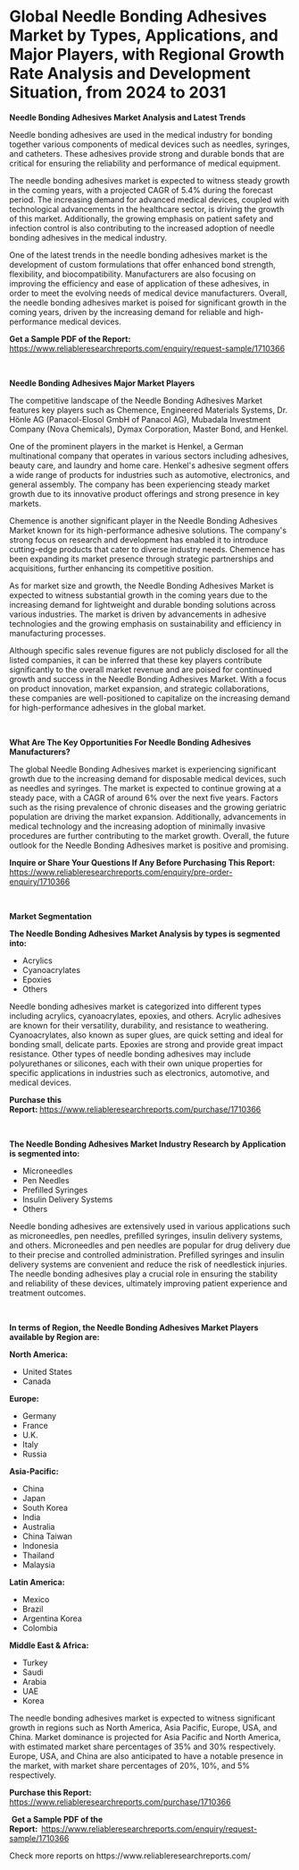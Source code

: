 <p><h1>Global Needle Bonding Adhesives Market by Types, Applications, and Major Players, with Regional Growth Rate Analysis and Development Situation, from 2024 to 2031</h1></p><p><strong>Needle Bonding Adhesives Market Analysis and Latest Trends</strong></p>
<p><p>Needle bonding adhesives are used in the medical industry for bonding together various components of medical devices such as needles, syringes, and catheters. These adhesives provide strong and durable bonds that are critical for ensuring the reliability and performance of medical equipment.</p><p>The needle bonding adhesives market is expected to witness steady growth in the coming years, with a projected CAGR of 5.4% during the forecast period. The increasing demand for advanced medical devices, coupled with technological advancements in the healthcare sector, is driving the growth of this market. Additionally, the growing emphasis on patient safety and infection control is also contributing to the increased adoption of needle bonding adhesives in the medical industry.</p><p>One of the latest trends in the needle bonding adhesives market is the development of custom formulations that offer enhanced bond strength, flexibility, and biocompatibility. Manufacturers are also focusing on improving the efficiency and ease of application of these adhesives, in order to meet the evolving needs of medical device manufacturers. Overall, the needle bonding adhesives market is poised for significant growth in the coming years, driven by the increasing demand for reliable and high-performance medical devices.</p></p>
<p><strong>Get a Sample PDF of the Report:&nbsp;</strong> <a href="https://www.reliableresearchreports.com/enquiry/request-sample/1710366">https://www.reliableresearchreports.com/enquiry/request-sample/1710366</a></p>
<p>&nbsp;</p>
<p><strong>Needle Bonding Adhesives Major Market Players</strong></p>
<p><p>The competitive landscape of the Needle Bonding Adhesives Market features key players such as Chemence, Engineered Materials Systems, Dr. Hönle AG (Panacol-Elosol GmbH of Panacol AG), Mubadala Investment Company (Nova Chemicals), Dymax Corporation, Master Bond, and Henkel. </p><p>One of the prominent players in the market is Henkel, a German multinational company that operates in various sectors including adhesives, beauty care, and laundry and home care. Henkel's adhesive segment offers a wide range of products for industries such as automotive, electronics, and general assembly. The company has been experiencing steady market growth due to its innovative product offerings and strong presence in key markets.</p><p>Chemence is another significant player in the Needle Bonding Adhesives Market known for its high-performance adhesive solutions. The company's strong focus on research and development has enabled it to introduce cutting-edge products that cater to diverse industry needs. Chemence has been expanding its market presence through strategic partnerships and acquisitions, further enhancing its competitive position.</p><p>As for market size and growth, the Needle Bonding Adhesives Market is expected to witness substantial growth in the coming years due to the increasing demand for lightweight and durable bonding solutions across various industries. The market is driven by advancements in adhesive technologies and the growing emphasis on sustainability and efficiency in manufacturing processes.</p><p>Although specific sales revenue figures are not publicly disclosed for all the listed companies, it can be inferred that these key players contribute significantly to the overall market revenue and are poised for continued growth and success in the Needle Bonding Adhesives Market. With a focus on product innovation, market expansion, and strategic collaborations, these companies are well-positioned to capitalize on the increasing demand for high-performance adhesives in the global market.</p></p>
<p>&nbsp;</p>
<p><strong>What Are The Key Opportunities For Needle Bonding Adhesives Manufacturers?</strong></p>
<p><p>The global Needle Bonding Adhesives market is experiencing significant growth due to the increasing demand for disposable medical devices, such as needles and syringes. The market is expected to continue growing at a steady pace, with a CAGR of around 6% over the next five years. Factors such as the rising prevalence of chronic diseases and the growing geriatric population are driving the market expansion. Additionally, advancements in medical technology and the increasing adoption of minimally invasive procedures are further contributing to the market growth. Overall, the future outlook for the Needle Bonding Adhesives market is positive and promising.</p></p>
<p><strong>Inquire or Share Your Questions If Any Before Purchasing This Report:</strong> <a href="https://www.reliableresearchreports.com/enquiry/pre-order-enquiry/1710366">https://www.reliableresearchreports.com/enquiry/pre-order-enquiry/1710366</a></p>
<p>&nbsp;</p>
<p><strong>Market Segmentation</strong></p>
<p><strong>The Needle Bonding Adhesives Market Analysis by types is segmented into:</strong></p>
<p><ul><li>Acrylics</li><li>Cyanoacrylates</li><li>Epoxies</li><li>Others</li></ul></p>
<p><p>Needle bonding adhesives market is categorized into different types including acrylics, cyanoacrylates, epoxies, and others. Acrylic adhesives are known for their versatility, durability, and resistance to weathering. Cyanoacrylates, also known as super glues, are quick setting and ideal for bonding small, delicate parts. Epoxies are strong and provide great impact resistance. Other types of needle bonding adhesives may include polyurethanes or silicones, each with their own unique properties for specific applications in industries such as electronics, automotive, and medical devices.</p></p>
<p><strong>Purchase this Report:&nbsp;</strong><a href="https://www.reliableresearchreports.com/purchase/1710366">https://www.reliableresearchreports.com/purchase/1710366</a></p>
<p>&nbsp;</p>
<p><strong>The Needle Bonding Adhesives Market Industry Research by Application is segmented into:</strong></p>
<p><ul><li>Microneedles</li><li>Pen Needles</li><li>Prefilled Syringes</li><li>Insulin Delivery Systems</li><li>Others</li></ul></p>
<p><p>Needle bonding adhesives are extensively used in various applications such as microneedles, pen needles, prefilled syringes, insulin delivery systems, and others. Microneedles and pen needles are popular for drug delivery due to their precise and controlled administration. Prefilled syringes and insulin delivery systems are convenient and reduce the risk of needlestick injuries. The needle bonding adhesives play a crucial role in ensuring the stability and reliability of these devices, ultimately improving patient experience and treatment outcomes.</p></p>
<p>&nbsp;</p>
<p><strong>In terms of Region, the Needle Bonding Adhesives Market Players available by Region are:</strong></p>
<p>
    <p> <strong> North America: </strong>
        <ul>
            <li>United States</li>
            <li>Canada</li>
        </ul>
        </p> 
    <p> <strong> Europe: </strong>
        <ul>
            <li>Germany</li>
            <li>France</li>
            <li>U.K.</li>
            <li>Italy</li>
            <li>Russia</li>
        </ul>
        </p> 
    <p> <strong> Asia-Pacific: </strong>
        <ul>
            <li>China</li>
            <li>Japan</li>
            <li>South Korea</li>
            <li>India</li>
            <li>Australia</li>
            <li>China Taiwan</li>
            <li>Indonesia</li>
            <li>Thailand</li>
            <li>Malaysia</li>
        </ul>
        </p> 
    <p> <strong> Latin America: </strong>
        <ul>
            <li>Mexico</li>
            <li>Brazil</li>
            <li>Argentina Korea</li>
            <li>Colombia</li>
        </ul>
        </p> 
    <p> <strong> Middle East & Africa: </strong>
        <ul>
            <li>Turkey</li>
            <li>Saudi</li>
            <li>Arabia</li>
            <li>UAE</li>
            <li>Korea</li>
        </ul>
    </p>
    </p>
<p><p>The needle bonding adhesives market is expected to witness significant growth in regions such as North America, Asia Pacific, Europe, USA, and China. Market dominance is projected for Asia Pacific and North America, with estimated market share percentages of 35% and 30% respectively. Europe, USA, and China are also anticipated to have a notable presence in the market, with market share percentages of 20%, 10%, and 5% respectively.</p></p>
<p><strong>Purchase this Report: </strong><a href="https://www.reliableresearchreports.com/purchase/1710366">https://www.reliableresearchreports.com/purchase/1710366</a></p>
<p>&nbsp;<strong>Get a Sample PDF of the Report:&nbsp;&nbsp;</strong><a href="https://www.reliableresearchreports.com/enquiry/request-sample/1710366">https://www.reliableresearchreports.com/enquiry/request-sample/1710366</a></p>
<p><strong></strong></p>
<p>Check more reports on https://www.reliableresearchreports.com/</p>